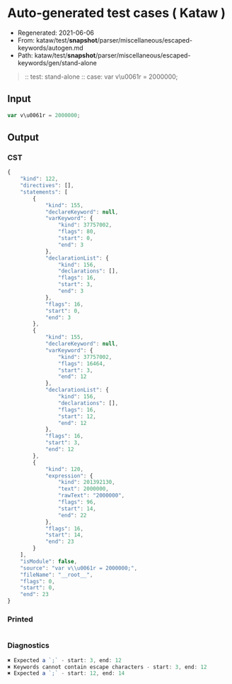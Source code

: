 # Auto-generated test cases ( Kataw )
- Regenerated: 2021-06-06
- From: kataw/test/__snapshot__/parser/miscellaneous/escaped-keywords/autogen.md
- Path: kataw/test/__snapshot__/parser/miscellaneous/escaped-keywords/gen/stand-alone
> :: test: stand-alone
> :: case: var v\u0061r = 2000000;
## Input

`````js
var v\u0061r = 2000000;
`````
## Output

### CST

```javascript
{
    "kind": 122,
    "directives": [],
    "statements": [
        {
            "kind": 155,
            "declareKeyword": null,
            "varKeyword": {
                "kind": 37757002,
                "flags": 80,
                "start": 0,
                "end": 3
            },
            "declarationList": {
                "kind": 156,
                "declarations": [],
                "flags": 16,
                "start": 3,
                "end": 3
            },
            "flags": 16,
            "start": 0,
            "end": 3
        },
        {
            "kind": 155,
            "declareKeyword": null,
            "varKeyword": {
                "kind": 37757002,
                "flags": 16464,
                "start": 3,
                "end": 12
            },
            "declarationList": {
                "kind": 156,
                "declarations": [],
                "flags": 16,
                "start": 12,
                "end": 12
            },
            "flags": 16,
            "start": 3,
            "end": 12
        },
        {
            "kind": 120,
            "expression": {
                "kind": 201392130,
                "text": 2000000,
                "rawText": "2000000",
                "flags": 96,
                "start": 14,
                "end": 22
            },
            "flags": 16,
            "start": 14,
            "end": 23
        }
    ],
    "isModule": false,
    "source": "var v\\u0061r = 2000000;",
    "fileName": "__root__",
    "flags": 0,
    "start": 0,
    "end": 23
}
```

### Printed

```javascript

```

### Diagnostics

```javascript
✖ Expected a `;` - start: 3, end: 12
✖ Keywords cannot contain escape characters - start: 3, end: 12
✖ Expected a `;` - start: 12, end: 14

```

